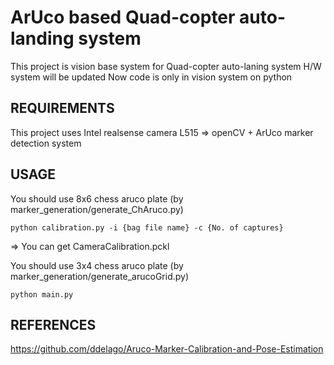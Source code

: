 ArUco based Quad-copter auto-landing system
=============
This project is vision base system for Quad-copter auto-laning system
H/W system will be updated
Now code is only in vision system on python

REQUIREMENTS
-------------
This project uses Intel realsense camera L515 => 
openCV + ArUco marker detection system

USAGE
-------------
You should use 8x6 chess aruco plate (by marker_generation/generate_ChAruco.py)

    python calibration.py -i {bag file name} -c {No. of captures}

=> You can get CameraCalibration.pckl

You should use 3x4 chess aruco plate (by marker_generation/generate_arucoGrid.py)

    python main.py

REFERENCES
-------------
<https://github.com/ddelago/Aruco-Marker-Calibration-and-Pose-Estimation>